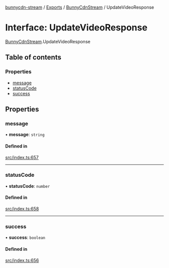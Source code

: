 [bunnycdn-stream](../README.md) / [Exports](../modules.md) / [BunnyCdnStream](../modules/BunnyCdnStream.md) / UpdateVideoResponse

# Interface: UpdateVideoResponse

[BunnyCdnStream](../modules/BunnyCdnStream.md).UpdateVideoResponse

## Table of contents

### Properties

- [message](BunnyCdnStream.UpdateVideoResponse.md#message)
- [statusCode](BunnyCdnStream.UpdateVideoResponse.md#statuscode)
- [success](BunnyCdnStream.UpdateVideoResponse.md#success)

## Properties

### message

• **message**: `string`

#### Defined in

[src/index.ts:657](https://github.com/dan-online/bunnycdn-stream/blob/43fdbc3/src/index.ts#L657)

___

### statusCode

• **statusCode**: `number`

#### Defined in

[src/index.ts:658](https://github.com/dan-online/bunnycdn-stream/blob/43fdbc3/src/index.ts#L658)

___

### success

• **success**: `boolean`

#### Defined in

[src/index.ts:656](https://github.com/dan-online/bunnycdn-stream/blob/43fdbc3/src/index.ts#L656)
